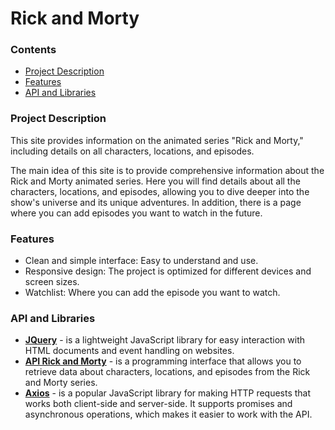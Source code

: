 # Rick and Morty
### Contents
+ [Project Description](#project-description)
+ [Features](#features)
+ [API and Libraries](#api-and-libraries)

### Project Description
This site provides information on the animated series "Rick and Morty," including details on all characters, locations, and episodes.

The main idea of this site is to provide comprehensive information about the Rick and Morty animated series. Here you will find details about all the characters, locations, and episodes, allowing you to dive deeper into the show's universe and its unique adventures. In addition, there is a page where you can add episodes you want to watch in the future.

### Features
+ Clean and simple interface: Easy to understand and use.
+ Responsive design: The project is optimized for different devices and screen sizes.
+ Watchlist: Where you can add the episode you want to watch.

### API and Libraries
+ __[JQuery](https://jquery.com/)__ - is a lightweight JavaScript library for easy interaction with HTML documents and event handling on websites.
+ __[API Rick and Morty](https://rickandmortyapi.com/)__ - is a programming interface that allows you to retrieve data about characters, locations, and episodes from the Rick and Morty series.
+ __[Axios](https://axios-http.com/docs/intro)__ - is a popular JavaScript library for making HTTP requests that works both client-side and server-side. It supports promises and asynchronous operations, which makes it easier to work with the API.
